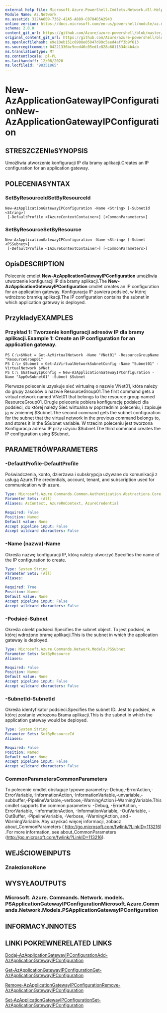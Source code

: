 ```yaml
---
external help file: Microsoft.Azure.PowerShell.Cmdlets.Network.dll-Help.xml
Module Name: Az.Network
ms.assetid: 312AA609-7362-42A5-A889-C0784D5A2943
online version: https://docs.microsoft.com/en-us/powershell/module/az.network/new-azapplicationgatewayipconfiguration
schema: 2.0.0
content_git_url: https://github.com/Azure/azure-powershell/blob/master/src/Network/Network/help/New-AzApplicationGatewayIPConfiguration.md
original_content_git_url: https://github.com/Azure/azure-powershell/blob/master/src/Network/Network/help/New-AzApplicationGatewayIPConfiguration.md
ms.openlocfilehash: e9e10eb151c6908e05047d80c5aed4aff3b9f613
ms.sourcegitcommit: 04221336bc9eed46c05ed1e828a6811534d4b4ab
ms.translationtype: MT
ms.contentlocale: pl-PL
ms.lasthandoff: 12/08/2020
ms.locfileid: "98351865"
---
```

# <span data-ttu-id="a7f20-101">New-AzApplicationGatewayIPConfiguration</span><span class="sxs-lookup"><span data-stu-id="a7f20-101">New-AzApplicationGatewayIPConfiguration</span></span>

## <span data-ttu-id="a7f20-102">STRESZCZENIe</span><span class="sxs-lookup"><span data-stu-id="a7f20-102">SYNOPSIS</span></span>
<span data-ttu-id="a7f20-103">Umożliwia utworzenie konfiguracji IP dla bramy aplikacji.</span><span class="sxs-lookup"><span data-stu-id="a7f20-103">Creates an IP configuration for an application gateway.</span></span>

## <span data-ttu-id="a7f20-104">POLECENIA</span><span class="sxs-lookup"><span data-stu-id="a7f20-104">SYNTAX</span></span>

### <span data-ttu-id="a7f20-105">SetByResourceId</span><span class="sxs-lookup"><span data-stu-id="a7f20-105">SetByResourceId</span></span>
```
New-AzApplicationGatewayIPConfiguration -Name <String> [-SubnetId <String>]
 [-DefaultProfile <IAzureContextContainer>] [<CommonParameters>]
```

### <span data-ttu-id="a7f20-106">SetByResource</span><span class="sxs-lookup"><span data-stu-id="a7f20-106">SetByResource</span></span>
```
New-AzApplicationGatewayIPConfiguration -Name <String> [-Subnet <PSSubnet>]
 [-DefaultProfile <IAzureContextContainer>] [<CommonParameters>]
```

## <span data-ttu-id="a7f20-107">Opis</span><span class="sxs-lookup"><span data-stu-id="a7f20-107">DESCRIPTION</span></span>
<span data-ttu-id="a7f20-108">Polecenie cmdlet **New-AzApplicationGatewayIPConfiguration** umożliwia utworzenie konfiguracji IP dla bramy aplikacji.</span><span class="sxs-lookup"><span data-stu-id="a7f20-108">The **New-AzApplicationGatewayIPConfiguration** cmdlet creates an IP configuration for an application gateway.</span></span>
<span data-ttu-id="a7f20-109">Konfiguracja IP zawiera podsieć, w której wdrożono bramkę aplikacji.</span><span class="sxs-lookup"><span data-stu-id="a7f20-109">The IP configuration contains the subnet in which application gateway is deployed.</span></span>

## <span data-ttu-id="a7f20-110">Przykłady</span><span class="sxs-lookup"><span data-stu-id="a7f20-110">EXAMPLES</span></span>

### <span data-ttu-id="a7f20-111">Przykład 1: Tworzenie konfiguracji adresów IP dla bramy aplikacji.</span><span class="sxs-lookup"><span data-stu-id="a7f20-111">Example 1: Create an IP configuration for an application gateway.</span></span>
```
PS C:\>$VNet = Get-AzVirtualNetwork -Name "VNet01" -ResourceGroupName "ResourceGroup01"
PS C:\> $Subnet = Get-AzVirtualNetworkSubnetConfig -Name "Subnet01" -VirtualNetwork $VNet 
PS C:\ $GatewayIpConfig = New-AzApplicationGatewayIPConfiguration -Name "AppGwSubnet01" -Subnet $Subnet
```

<span data-ttu-id="a7f20-112">Pierwsze polecenie uzyskuje sieć wirtualną o nazwie VNet01, która należy do grupy zasobów o nazwie ResourceGroup01.</span><span class="sxs-lookup"><span data-stu-id="a7f20-112">The first command gets a virtual network named VNet01 that belongs to the resource group named ResourceGroup01.</span></span>
<span data-ttu-id="a7f20-113">Drugie polecenie pobiera konfigurację podsieci dla podsieci, do której należy Sieć wirtualna w poprzednim poleceniu, i zapisuje ją w zmiennej $Subnet.</span><span class="sxs-lookup"><span data-stu-id="a7f20-113">The second command gets the subnet configuration for the subnet that the virtual network in the previous command belongs to, and stores it in the $Subnet variable.</span></span>
<span data-ttu-id="a7f20-114">W trzecim poleceniu jest tworzona Konfiguracja adresu IP przy użyciu $Subnet.</span><span class="sxs-lookup"><span data-stu-id="a7f20-114">The third command creates the IP configuration using $Subnet.</span></span>

## <span data-ttu-id="a7f20-115">PARAMETRÓW</span><span class="sxs-lookup"><span data-stu-id="a7f20-115">PARAMETERS</span></span>

### <span data-ttu-id="a7f20-116">-DefaultProfile</span><span class="sxs-lookup"><span data-stu-id="a7f20-116">-DefaultProfile</span></span>
<span data-ttu-id="a7f20-117">Poświadczenia, konto, dzierżawa i subskrypcja używane do komunikacji z usługą Azure.</span><span class="sxs-lookup"><span data-stu-id="a7f20-117">The credentials, account, tenant, and subscription used for communication with azure.</span></span>

```yaml
Type: Microsoft.Azure.Commands.Common.Authentication.Abstractions.Core.IAzureContextContainer
Parameter Sets: (All)
Aliases: AzContext, AzureRmContext, AzureCredential

Required: False
Position: Named
Default value: None
Accept pipeline input: False
Accept wildcard characters: False
```

### <span data-ttu-id="a7f20-118">-Name (nazwa)</span><span class="sxs-lookup"><span data-stu-id="a7f20-118">-Name</span></span>
<span data-ttu-id="a7f20-119">Określa nazwę konfiguracji IP, którą należy utworzyć.</span><span class="sxs-lookup"><span data-stu-id="a7f20-119">Specifies the name of the IP configuration to create.</span></span>

```yaml
Type: System.String
Parameter Sets: (All)
Aliases:

Required: True
Position: Named
Default value: None
Accept pipeline input: False
Accept wildcard characters: False
```

### <span data-ttu-id="a7f20-120">-Podsieć</span><span class="sxs-lookup"><span data-stu-id="a7f20-120">-Subnet</span></span>
<span data-ttu-id="a7f20-121">Określa obiekt podsieci.</span><span class="sxs-lookup"><span data-stu-id="a7f20-121">Specifies the subnet object.</span></span>
<span data-ttu-id="a7f20-122">To jest podsieć, w której wdrożono bramę aplikacji.</span><span class="sxs-lookup"><span data-stu-id="a7f20-122">This is the subnet in which the application gateway is deployed.</span></span>

```yaml
Type: Microsoft.Azure.Commands.Network.Models.PSSubnet
Parameter Sets: SetByResource
Aliases:

Required: False
Position: Named
Default value: None
Accept pipeline input: False
Accept wildcard characters: False
```

### <span data-ttu-id="a7f20-123">-SubnetId</span><span class="sxs-lookup"><span data-stu-id="a7f20-123">-SubnetId</span></span>
<span data-ttu-id="a7f20-124">Określa identyfikator podsieci.</span><span class="sxs-lookup"><span data-stu-id="a7f20-124">Specifies the subnet ID.</span></span>
<span data-ttu-id="a7f20-125">Jest to podsieć, w której zostanie wdrożona Brama aplikacji.</span><span class="sxs-lookup"><span data-stu-id="a7f20-125">This is the subnet in which the application gateway would be deployed.</span></span>

```yaml
Type: System.String
Parameter Sets: SetByResourceId
Aliases:

Required: False
Position: Named
Default value: None
Accept pipeline input: False
Accept wildcard characters: False
```

### <span data-ttu-id="a7f20-126">CommonParameters</span><span class="sxs-lookup"><span data-stu-id="a7f20-126">CommonParameters</span></span>
<span data-ttu-id="a7f20-127">To polecenie cmdlet obsługuje typowe parametry:-Debug,-ErrorAction,-ErrorVariable,-InformationAction,-InformationVariable,-unvariable,-subbuffer,-PipelineVariable,-verbose,-WarningAction i-WarningVariable.</span><span class="sxs-lookup"><span data-stu-id="a7f20-127">This cmdlet supports the common parameters: -Debug, -ErrorAction, -ErrorVariable, -InformationAction, -InformationVariable, -OutVariable, -OutBuffer, -PipelineVariable, -Verbose, -WarningAction, and -WarningVariable.</span></span> <span data-ttu-id="a7f20-128">Aby uzyskać więcej informacji, zobacz about_CommonParameters ( http://go.microsoft.com/fwlink/?LinkID=113216) .</span><span class="sxs-lookup"><span data-stu-id="a7f20-128">For more information, see about_CommonParameters (http://go.microsoft.com/fwlink/?LinkID=113216).</span></span>

## <span data-ttu-id="a7f20-129">WEJŚCIOWE</span><span class="sxs-lookup"><span data-stu-id="a7f20-129">INPUTS</span></span>

### <span data-ttu-id="a7f20-130">Znaleziono</span><span class="sxs-lookup"><span data-stu-id="a7f20-130">None</span></span>

## <span data-ttu-id="a7f20-131">WYSYŁA</span><span class="sxs-lookup"><span data-stu-id="a7f20-131">OUTPUTS</span></span>

### <span data-ttu-id="a7f20-132">Microsoft. Azure. Commands. Network. models. PSApplicationGatewayIPConfiguration</span><span class="sxs-lookup"><span data-stu-id="a7f20-132">Microsoft.Azure.Commands.Network.Models.PSApplicationGatewayIPConfiguration</span></span>

## <span data-ttu-id="a7f20-133">INFORMACYJN</span><span class="sxs-lookup"><span data-stu-id="a7f20-133">NOTES</span></span>

## <span data-ttu-id="a7f20-134">LINKI POKREWNE</span><span class="sxs-lookup"><span data-stu-id="a7f20-134">RELATED LINKS</span></span>

[<span data-ttu-id="a7f20-135">Dodaj-AzApplicationGatewayIPConfiguration</span><span class="sxs-lookup"><span data-stu-id="a7f20-135">Add-AzApplicationGatewayIPConfiguration</span></span>](./Add-AzApplicationGatewayIPConfiguration.md)

[<span data-ttu-id="a7f20-136">Get-AzApplicationGatewayIPConfiguration</span><span class="sxs-lookup"><span data-stu-id="a7f20-136">Get-AzApplicationGatewayIPConfiguration</span></span>](./Get-AzApplicationGatewayIPConfiguration.md)

[<span data-ttu-id="a7f20-137">Remove-AzApplicationGatewayIPConfiguration</span><span class="sxs-lookup"><span data-stu-id="a7f20-137">Remove-AzApplicationGatewayIPConfiguration</span></span>](./Remove-AzApplicationGatewayIPConfiguration.md)

[<span data-ttu-id="a7f20-138">Set-AzApplicationGatewayIPConfiguration</span><span class="sxs-lookup"><span data-stu-id="a7f20-138">Set-AzApplicationGatewayIPConfiguration</span></span>](./Set-AzApplicationGatewayIPConfiguration.md)


